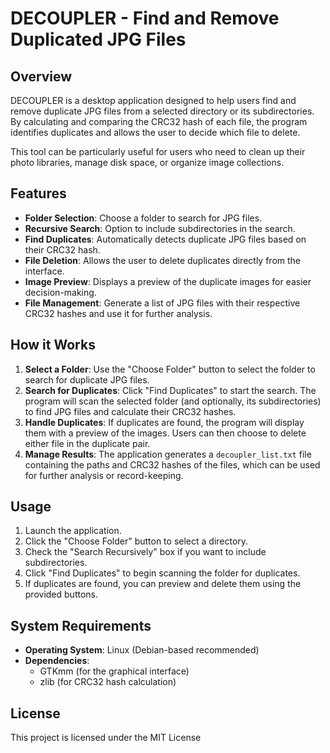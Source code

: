 # DECOUPLER - Find and Remove Duplicated JPG Files

## Overview

DECOUPLER is a desktop application designed to help users find and remove duplicate JPG files from a selected directory or its subdirectories. By calculating and comparing the CRC32 hash of each file, the program identifies duplicates and allows the user to decide which file to delete.

This tool can be particularly useful for users who need to clean up their photo libraries, manage disk space, or organize image collections.

## Features

- **Folder Selection**: Choose a folder to search for JPG files.
- **Recursive Search**: Option to include subdirectories in the search.
- **Find Duplicates**: Automatically detects duplicate JPG files based on their CRC32 hash.
- **File Deletion**: Allows the user to delete duplicates directly from the interface.
- **Image Preview**: Displays a preview of the duplicate images for easier decision-making.
- **File Management**: Generate a list of JPG files with their respective CRC32 hashes and use it for further analysis.

## How it Works

1. **Select a Folder**: Use the "Choose Folder" button to select the folder to search for duplicate JPG files.
2. **Search for Duplicates**: Click "Find Duplicates" to start the search. The program will scan the selected folder (and optionally, its subdirectories) to find JPG files and calculate their CRC32 hashes.
3. **Handle Duplicates**: If duplicates are found, the program will display them with a preview of the images. Users can then choose to delete either file in the duplicate pair.
4. **Manage Results**: The application generates a `decoupler_list.txt` file containing the paths and CRC32 hashes of the files, which can be used for further analysis or record-keeping.

## Usage

1. Launch the application.
2. Click the "Choose Folder" button to select a directory.
3. Check the "Search Recursively" box if you want to include subdirectories.
4. Click "Find Duplicates" to begin scanning the folder for duplicates.
5. If duplicates are found, you can preview and delete them using the provided buttons.

## System Requirements

- **Operating System**: Linux (Debian-based recommended)
- **Dependencies**:
  - GTKmm (for the graphical interface)
  - zlib (for CRC32 hash calculation)

## License

This project is licensed under the MIT License
